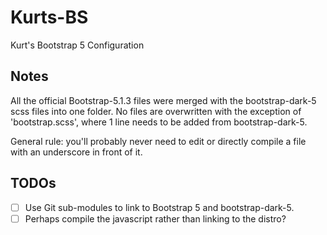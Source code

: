 # Kurts-BS
Kurt's Bootstrap 5 Configuration

## Notes
All the official Bootstrap-5.1.3 files were merged with the bootstrap-dark-5 scss files into one folder. No files are overwritten with the exception of 'bootstrap.scss', where 1 line needs to be added from bootstrap-dark-5.

General rule: you'll probably never need to edit or directly compile a file with an underscore in front of it.

## TODOs
- [ ] Use Git sub-modules to link to Bootstrap 5 and bootstrap-dark-5.
- [ ] Perhaps compile the javascript rather than linking to the distro?
